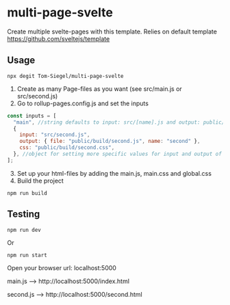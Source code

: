 # multi-page-svelte

Create multiple svelte-pages with this template. Relies on default template https://github.com/sveltejs/template

## Usage

```shell
npx degit Tom-Siegel/multi-page-svelte
```

1. Create as many Page-files as you want (see src/main.js or src/second.js)
2. Go to rollup-pages.config.js and set the inputs

```javascript
const inputs = [
  "main", //string defaults to input: src/[name].js and output: public/build/[name].js
  {
    input: "src/second.js",
    output: { file: "public/build/second.js", name: "second" },
    css: "public/build/second.css",
  }, //object for setting more specific values for input and output of roolup configuration
];
```

3. Set up your html-files by adding the main.js, main.css and global.css
4. Build the project

```shell
npm run build
```

## Testing

```shell
npm run dev
```

Or

```shell
npm run start
```

Open your browser url: localhost:5000

main.js --> http://localhost:5000/index.html

second.js --> http://localhost:5000/second.html
